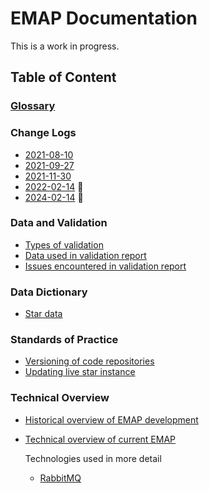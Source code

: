 # EMAP Documentation

This is a work in progress.

## Table of Content

### [Glossary](Glossary.md)

### Change Logs

* [2021-08-10](changelogs/2021-08-change_log.md)
* [2021-09-27](changelogs/2021-09-change_log.md)
* [2021-11-30](changelogs/2021-11-change_log.md)
* [2022-02-14](changelogs/2022-02-change_log.md) 💝
* [2024-02-14](changelogs/2024-02-change_log.md) 💝


### Data and Validation

* [Types of validation](Data_and_validation/validation.md)
* [Data used in validation report](Data_and_validation/data_used_by_validation.md)
* [Issues encountered in validation report](Data_and_validation/validation_issues.md)
  
### Data Dictionary

* [Star data](data_dictionary/star_data.md)

### Standards of Practice

* [Versioning of code repositories](SOP/repo_versioning.md)
* [Updating live star instance](SOP/updating_star.md)

### Technical Overview

* [Historical overview of EMAP development](technical_overview/Historical_overview_of_EMAP.md)
* [Technical overview of current EMAP](technical_overview/Technical_overview_of_EMAP.md)

    Technologies used in more detail
    
    * [RabbitMQ](technical_overview/technologies_used/RabbitMQ.md)

